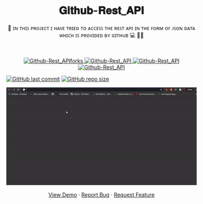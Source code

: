 <h1 align="center">𝐆𝐢𝐭𝐡𝐮𝐛-𝐑𝐞𝐬𝐭_𝐀𝐏𝐈</h1>
<p align="center">🌟 ɪɴ ᴛʜɪꜱ ᴘʀᴏᴊᴇᴄᴛ ɪ ʜᴀᴠᴇ ᴛʀɪᴇᴅ ᴛᴏ ᴀᴄᴄᴇꜱꜱ ᴛʜᴇ ʀᴇꜱᴛ ᴀᴘɪ ɪɴ ᴛʜᴇ ꜰᴏʀᴍ ᴏꜰ ᴊꜱᴏɴ ᴅᴀᴛᴀ ᴡʜɪᴄʜ ɪꜱ ᴘʀᴏᴠɪᴅᴇᴅ ʙʏ ɢɪᴛʜᴜʙ 💻 🎯🚀 <p><br>
<a href="https://github.com/ashish2030/Github-Rest_API/fork" target="blank">

<p align="center">
  <img src="https://img.shields.io/github/forks/ashish2030/Github-Rest_API?style=flat-square" alt="Github-Rest_APIforks"/>
</a>
<a href="https://github.com/ashish2030/Github-Rest_API/stargazers" target="blank">
<img src="https://img.shields.io/github/stars/ashish2030/Github-Rest_API?style=flat-square" alt="Github-Rest_API"/>
</a>
<a href="https://github.com/ashish2030/Github-Rest_API/issues" target="blank">
<img src="https://img.shields.io/github/issues/ashish2030/Github-Rest_API?style=flat-square" alt="Github-Rest_API"/>
</a>
<a href="https://github.com/ashish2030/Github-Rest_API/pulls" target="blank">
<img src="https://img.shields.io/github/issues-pr/ashish2030/Github-Rest_API?style=flat-square" alt="Github-Rest_API"/>
</a>
  </p>
  
 [![GitHub last commit](https://img.shields.io/github/last-commit/ashish2030/Github-Rest_API)](https://github.com/ashish2030/Github-Rest_API/commits/master)
[![GitHub repo size](https://img.shields.io/github/repo-size/ashish2030/Github-Rest_API)](https://github.com/ashish2030/Github-Rest_API/archive/master.zip)

<p align="center"><img src="https://github.com/Ashish2030/Github-Rest_API/blob/master/Video/gif.gif" ></p>
<p align="center">
    <a href="https://githubrestapi.herokuapp.com/" target="blank">View Demo</a>
    ·
    <a href="https://github.com/ashish2030/Github-Rest_API/issues/new/choose">Report Bug</a>
    ·
    <a href="https://github.com/ashish2030/Github-Rest_API/issues/new/choose">Request Feature</a>
</p>
